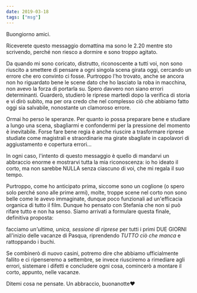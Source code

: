 ```yaml
---
date: 2019-03-18
tags: ["msg"]
---
```

Buongiorno amici.

Riceverete questo messaggio domattina ma sono le 2.20 mentre sto scrivendo, perché non riesco a dormire e sono troppo agitato.

Da quando mi sono coricato, distrutto, riconoscente a tutti voi, non sono riuscito a smettere di pensare a ogni singola scena girata oggi, cercando un errore che ero convinto ci fosse. Purtroppo l'ho trovato, anche se ancora non ho riguardato bene le scene dato che ho lasciato la roba in macchina, non avevo la forza di portarla su. Spero davvero non siano errori determinanti. Guarderò, studierò le riprese martedì dopo la verifica di storia e vi dirò subito, ma per ora credo che nel complesso ciò che abbiamo fatto oggi sia salvabile, nonostante un clamoroso errore.

Ormai ho perso le speranze. Per quanto io possa preparare bene e studiare a lungo una scena, sbagliarmi e confondermi per la pressione del momento è inevitabile. Forse fare bene regia è anche riuscire a trasformare riprese studiate come magistrali e straordinarie ma girate sbagliate in capolavori di aggiustamento e copertura errori...

In ogni caso, l'intento di questo messaggio è quello di mandarvi un abbraccio enorme e mostrarvi tutta la mia riconoscenza: io ho ideato il corto, ma non sarebbe NULLA senza ciascuno di voi, che mi regala il suo tempo.

Purtroppo, come ho anticipato prima, siccome sono un coglione (o spero solo perché sono alle prime armi), molte, troppe scene nel corto non sono belle come le avevo immaginate, dunque poco funzionali ad un'efficacia organica di tutto il film. Dunque ho pensato con Stefania che non si può rifare tutto e non ha senso. Siamo arrivati a formulare questa finale, definitiva proposta:

facciamo *un'ultima, unica, sessione di riprese* per tutti i primi DUE GIORNI all'inizio delle vacanze di Pasqua, riprendendo *TUTTO ciò che manca* e rattoppando i buchi.

Se combinerò di nuovo casini, potremo dire che abbiamo ufficialmente fallito e ci ripenseremo a settembre, se invece riusciremo a rimediare agli errori, sistemare i difetti e concludere ogni cosa, comincerò a montare il corto, appunto, nelle vacanze.

Ditemi cosa ne pensate.
Un abbraccio, buonanotte❤️